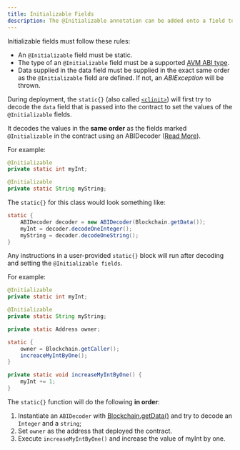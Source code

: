 ```yaml
---
title: Initializable Fields
description: The @Initializable annotation can be added onto a field to indicate that the field is initialized as deployment arguments at the time of the contract deployment.
---
```


Initializable fields must follow these rules:

- An `@Initializable` field must be static.
- The type of an `@Initializable` field must be a supported [AVM ABI type](https://docs.aion.network/docs/abi).
- Data supplied in the data field must be supplied in the exact same order as the  `@Initializable` field are defined. If not, an _ABIException_ will be thrown.

During deployment, the `static{}` (also called [`<clinit>`](https://docs.oracle.com/javase/specs/jvms/se7/html/jvms-2.html#jvms-2.9)) will first try to decode the `data` field that is passed into the contract to set the values of the `@Initializable` fields.

It decodes the values in the **same order** as the fields marked `@Initializable` in the contract using an ABIDecoder ([Read More](https://docs.aion.network/docs/avm-abidecoder)).

For example:

```java
@Initializable
private static int myInt;

@Initializable
private static String myString;
```

The `static{}` for this class would look something like:

```java
static {
    ABIDecoder decoder = new ABIDecoder(Blockchain.getData());
    myInt = decoder.decodeOneInteger();
    myString = decoder.decodeOneString();
}
```

Any instructions in a user-provided `static{}` block will run after decoding and setting the `@Initializable fields`.

For example:

```java
@Initializable
private static int myInt;

@Initializable
private static String myString;

private static Address owner;

static {
    owner = Blockchain.getCaller();
    increaceMyIntByOne();
}

private static void increaseMyIntByOne() {
    myInt += 1;
}
```

The `static{}` function will do the following **in order**:

1. Instantiate an `ABIDecoder` with [Blockchain.getData()](https://avm-api.aion.network/avm/blockchain#getData%28%29) and try to decode an `Integer` and a `string`;
2. Set `owner` as the address that deployed the contract.
3. Execute `increaseMyIntByOne()` and increase the value of myInt by one.
